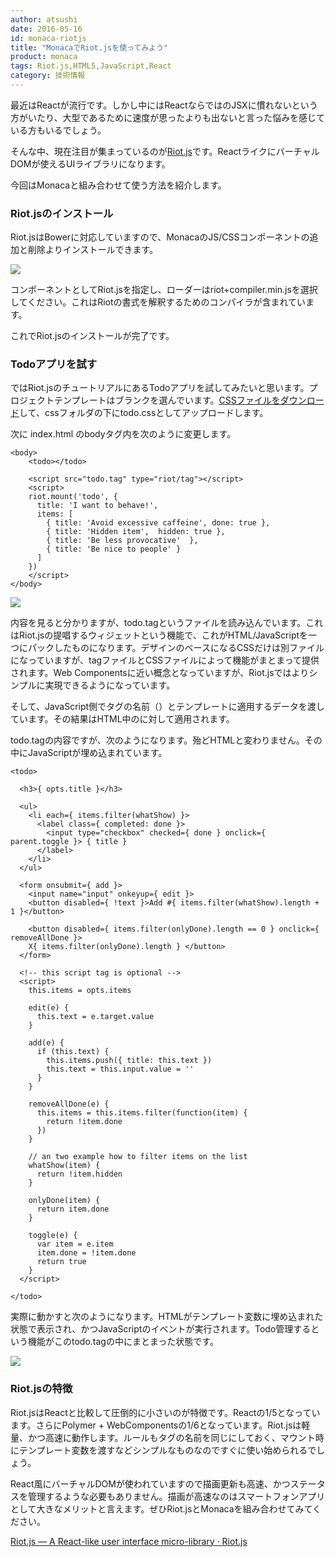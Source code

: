 ```yaml
---
author: atsushi
date: 2016-05-16
id: monaca-riotjs 
title: "MonacaでRiot.jsを使ってみよう"
product: monaca
tags: Riot.js,HTML5,JavaScript,React
category: 技術情報
---
```


最近はReactが流行です。しかし中にはReactならではのJSXに慣れないという方がいたり、大型であるために速度が思ったよりも出ないと言った悩みを感じている方もいるでしょう。

そんな中、現在注目が集まっているのが[Riot.js](http://riotjs.com/ja/)です。ReactライクにバーチャルDOMが使えるUIライブラリになります。

今回はMonacaと組み合わせて使う方法を紹介します。

### Riot.jsのインストール

Riot.jsはBowerに対応していますので、MonacaのJS/CSSコンポーネントの追加と削除よりインストールできます。

![](/blog/content/images/2016/Apr/monaca-riot.js-6.png)

コンポーネントとしてRiot.jsを指定し、ローダーはriot+compiler.min.jsを選択してください。これはRiotの書式を解釈するためのコンパイラが含まれています。

これでRiot.jsのインストールが完了です。

### Todoアプリを試す

ではRiot.jsのチュートリアルにあるTodoアプリを試してみたいと思います。プロジェクトテンプレートはブランクを選んでいます。[CSSファイルをダウンロード]()して、cssフォルダの下にtodo.cssとしてアップロードします。

次に index.html のbodyタグ内を次のように変更します。

```
<body>
    <todo></todo>

    <script src="todo.tag" type="riot/tag"></script>
    <script>
    riot.mount('todo', {
      title: 'I want to behave!',
      items: [
        { title: 'Avoid excessive caffeine', done: true },
        { title: 'Hidden item',  hidden: true },
        { title: 'Be less provocative'  },
        { title: 'Be nice to people' }
      ]
    })
    </script>
</body>
```

![](/blog/content/images/2016/Apr/monaca-riot.js-3.png)

内容を見ると分かりますが、todo.tagというファイルを読み込んでいます。これはRiot.jsの提唱するウィジェットという機能で、これがHTML/JavaScriptを一つにパックしたものになります。デザインのベースになるCSSだけは別ファイルになっていますが、tagファイルとCSSファイルによって機能がまとまって提供されます。Web Componentsに近い概念となっていますが、Riot.jsではよりシンプルに実現できるようになっています。

そして、JavaScript側でタグの名前（<todo />）とテンプレートに適用するデータを渡しています。その結果はHTML中の<todo />に対して適用されます。

todo.tagの内容ですが、次のようになります。殆どHTMLと変わりません。その中にJavaScriptが埋め込まれています。

```
<todo>

  <h3>{ opts.title }</h3>

  <ul>
    <li each={ items.filter(whatShow) }>
      <label class={ completed: done }>
        <input type="checkbox" checked={ done } onclick={ parent.toggle }> { title }
      </label>
    </li>
  </ul>

  <form onsubmit={ add }>
    <input name="input" onkeyup={ edit }>
    <button disabled={ !text }>Add #{ items.filter(whatShow).length + 1 }</button>

    <button disabled={ items.filter(onlyDone).length == 0 } onclick={ removeAllDone }>
    X{ items.filter(onlyDone).length } </button>
  </form>

  <!-- this script tag is optional -->
  <script>
    this.items = opts.items

    edit(e) {
      this.text = e.target.value
    }

    add(e) {
      if (this.text) {
        this.items.push({ title: this.text })
        this.text = this.input.value = ''
      }
    }

    removeAllDone(e) {
      this.items = this.items.filter(function(item) {
        return !item.done
      })
    }

    // an two example how to filter items on the list
    whatShow(item) {
      return !item.hidden
    }

    onlyDone(item) {
      return item.done
    }

    toggle(e) {
      var item = e.item
      item.done = !item.done
      return true
    }
  </script>

</todo>
```

実際に動かすと次のようになります。HTMLがテンプレート変数に埋め込まれた状態で表示され、かつJavaScriptのイベントが実行されます。Todo管理するという機能がこのtodo.tagの中にまとまった状態です。

![](/blog/content/images/2016/Apr/monaca-riot.js-1.gif)

### Riot.jsの特徴

Riot.jsはReactと比較して圧倒的に小さいのが特徴です。Reactの1/5となっています。さらにPolymer + WebComponentsの1/6となっています。Riot.jsは軽量、かつ高速に動作します。ルールもタグの名前を同じにしておく、マウント時にテンプレート変数を渡すなどシンプルなものなのですぐに使い始められるでしょう。

React風にバーチャルDOMが使われていますので描画更新も高速、かつステータスを管理するような必要もありません。描画が高速なのはスマートフォンアプリとして大きなメリットと言えます。ぜひRiot.jsとMonacaを組み合わせてみてください。

[Riot.js — A React-like user interface micro-library · Riot.js](http://riotjs.com/ja/)
